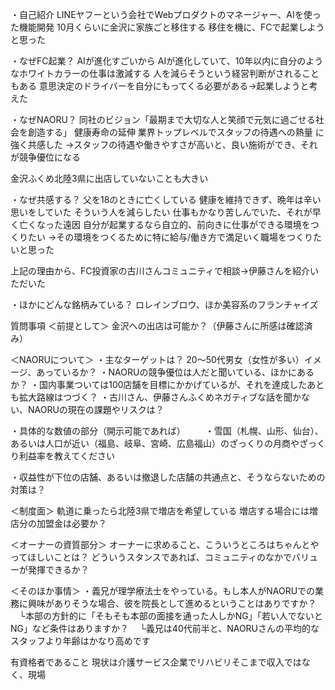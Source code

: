 
・自己紹介
LINEヤフーという会社でWebプロダクトのマネージャー、AIを使った機能開発
10月くらいに金沢に家族ごと移住する
移住を機に、FCで起業しようと思った

・なぜFC起業？
AIが進化すごいから
AIが進化していて、10年以内に自分のようなホワイトカラーの仕事は激減する
人を減らそうという経営判断がされることもある
意思決定のドライバーを自分にもってくる必要がある→起業しようと考えた

・なぜNAORU？
同社のビジョン「最期まで大切な人と笑顔で元気に過ごせる社会を創造する」
健康寿命の延伸
業界トップレベルでスタッフの待遇への熱量
に強く共感した
→スタッフの待遇や働きやすさが高いと、良い施術ができ、それが競争優位になる

金沢ふくめ北陸3県に出店していないことも大きい

・なぜ共感する？
父を18のときに亡くしている
健康を維持できず、晩年は辛い思いをしていた
そういう人を減らしたい
仕事もかなり苦しんでいた、それが早く亡くなった遠因
自分が起業するなら自立的、前向きに仕事ができる環境をつくりたい
→その環境をつくるために特に給与/働き方で満足いく職場をつくりたいと思った

上記の理由から、FC投資家の古川さんコミュニティで相談→伊藤さんを紹介いただいた

・ほかにどんな銘柄みている？
ロレインブロウ、ほか美容系のフランチャイズ

質問事項
＜前提として＞
金沢への出店は可能か？（伊藤さんに所感は確認済み）

＜NAORUについて＞
・主なターゲットは？ 20〜50代男女（女性が多い）イメージ、あっているか？
・NAORUの競争優位は人だと聞いている、ほかにあるか？
・国内事業ついては100店舗を目標にかかげているが、それを達成したあとも拡大路線はつづく？
・古川さん、伊藤さんふくめネガティブな話を聞かない、NAORUの現在の課題やリスクは？　

・具体的な数値の部分（開示可能であれば）
　　・雪国（札幌、山形、仙台）、あるいは人口が近い（福島、岐阜、宮崎、広島福山）のざっくりの月商やざっくり利益率を教えてください

・収益性が下位の店舗、あるいは撤退した店舗の共通点と、そうならないための対策は？

＜制度面＞
軌道に乗ったら北陸3県で増店を希望している
増店する場合には増店分の加盟金は必要か？

＜オーナーの資質部分＞
オーナーに求めること、こういうところはちゃんとやってほしいことは？
どういうスタンスであれば、コミュニティのなかでバリューが発揮できるか？

＜そのほか事情＞
・義兄が理学療法士をやっている。もし本人がNAORUでの業務に興味がありそうな場合、彼を院長として進めるということはありですか？
　└本部の方針的に「そもそも本部の面接を通った人しかNG」「若い人でないとNG」など条件はありますか？
　└義兄は40代前半と、NAORUさんの平均的なスタッフより年齢はかなり高めです

有資格者であること
現状は介護サービス企業でリハビリそこまで収入ではなく、現場